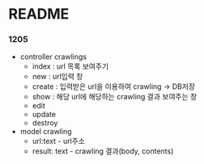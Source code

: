 # README

### 1205

- controller crawlings
  - index : url 목록 보여주기
  - new : url입력 창
  - create : 입력받은 url을 이용하여 crawling -> DB저장
  - show : 해당 url에 해당하는 crawling 결과 보여주는 창
  - edit
  - update
  - destroy
- model crawling
  - url:text - url주소
  - result: text - crawling 결과(body, contents)